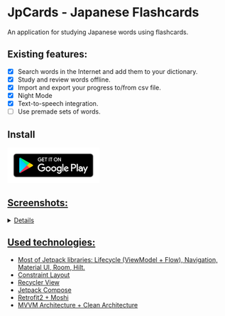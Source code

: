 # JpCards - Japanese Flashcards

An application for studying Japanese words using flashcards.

Existing features:
---------
- [x] Search words in the Internet and add them to your dictionary.
- [x] Study and review words offline.
- [x] Import and export your progress to/from csv file.
- [x] Night Mode
- [x] Text-to-speech integration.
- [ ] Use premade sets of words.

Install
---------
<div style="display:flex;">

<a href="https://play.google.com/store/apps/details?id=com.kirillemets.flashcards">
    <img alt="Get it on Google Play" height="80"
        src="https://github.com/ankidroid/Anki-Android/raw/main/docs/graphics/logos/google-badge.png" />
        
Screenshots:
---------
<details>
  <summary> Details </summary>
  <img src="Screenshots/Review.jpg" width="250">
  <img src="Screenshots/Start.jpg" width="250">
  <img src="Screenshots/Dictionary.jpg" width="250">
  <img src="Screenshots/Search.jpg" width="250">
  <img src="Screenshots/Settings.jpg" width="250">
</details>

Used technologies:
---------
- Most of Jetpack libraries: Lifecycle (ViewModel + Flow), Navigation, Material UI, Room, Hilt.
- Constraint Layout
- Recycler View
- Jetpack Compose
- Retrofit2 + Moshi
- MVVM Architecture + Clean Architecture
